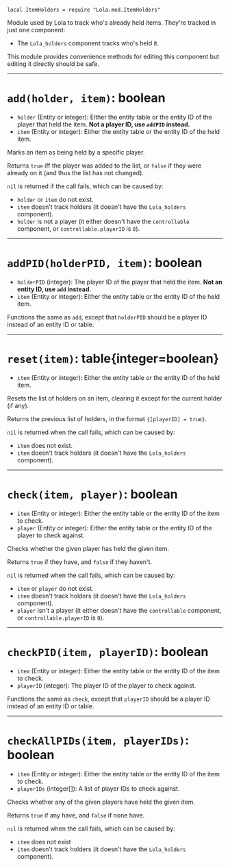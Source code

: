 `local ItemHolders = require "Lola.mod.ItemHolders"`

Module used by Lola to track who's already held items. They're tracked in just one component:
- The `Lola_holders` component tracks who's held it.

This module provides convenience methods for editing this component but editing it directly should be safe.

---

# `add(holder, item)`: boolean
- `holder` (Entity or integer): Either the entity table or the entity ID of the player that held the item. **Not a player ID, use `addPID` instead.**
- `item` (Entity or integer): Either the entity table or the entity ID of the held item.

Marks an item as being held by a specific player.

Returns `true` iff the player was added to the list, or `false` if they were already on it (and thus the list has not changed).

`nil` is returned if the call fails, which can be caused by:
- `holder` or `item` do not exist.
- `item` doesn't track holders (it doesn't have the `Lola_holders` component).
- `holder` is not a player (it either doesn't have the `controllable` component, or `controllable.playerID` is `0`).

---

# `addPID(holderPID, item)`: boolean
- `holderPID` (integer): The player ID of the player that held the item. **Not an entity ID, use `add` instead.**
- `item` (Entity or integer): Either the entity table or the entity ID of the held item.

Functions the same as `add`, except that `holderPID` should be a player ID instead of an entity ID or table.

---

# `reset(item)`: table{integer=boolean}
- `item` (Entity or integer): Either the entity table or the entity ID of the held item.

Resets the list of holders on an item, clearing it except for the current holder (if any).

Returns the previous list of holders, in the format `{[playerID] = true}`.

`nil` is returned when the call fails, which can be caused by:
- `item` does not exist.
- `item` doesn't track holders (it doesn't have the `Lola_holders` component).

---

# `check(item, player)`: boolean
- `item` (Entity or integer): Either the entity table or the entity ID of the item to check.
- `player` (Entity or integer): Either the entity table or the entity ID of the player to check against.

Checks whether the given player has held the given item.

Returns `true` if they have, and `false` if they haven't.

`nil` is returned when the call fails, which can be caused by:
- `item` or `player` do not exist.
- `item` doesn't track holders (it doesn't have the `Lola_holders` component).
- `player` isn't a player (it either doesn't have the `controllable` component, or `controllable.playerID` is `0`).

---

# `checkPID(item, playerID)`: boolean
- `item` (Entity or integer): Either the entity table or the entity ID of the item to check.
- `playerID` (integer): The player ID of the player to check against.

Functions the same as `check`, except that `playerID` should be a player ID instead of an entity ID or table.

---

# `checkAllPIDs(item, playerIDs)`: boolean
- `item` (Entity or integer): Either the entity table or the entity ID of the item to check.
- `playerIDs` (integer\[\]): A list of player IDs to check against.

Checks whether any of the given players have held the given item.

Returns `true` if any have, and `false` if none have.

`nil` is returned when the call fails, which can be caused by:
- `item` does not exist
- `item` doesn't track holders (it doesn't have the `Lola_holders` component).